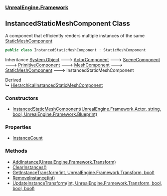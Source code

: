 ### [UnrealEngine.Framework](./UnrealEngine-Framework.md 'UnrealEngine.Framework')
## InstancedStaticMeshComponent Class
A component that efficiently renders multiple instances of the same [StaticMeshComponent](./StaticMeshComponent.md 'UnrealEngine.Framework.StaticMeshComponent')  
```csharp
public class InstancedStaticMeshComponent : StaticMeshComponent
```
Inheritance [System.Object](https://docs.microsoft.com/en-us/dotnet/api/System.Object 'System.Object') &#129106; [ActorComponent](./ActorComponent.md 'UnrealEngine.Framework.ActorComponent') &#129106; [SceneComponent](./SceneComponent.md 'UnrealEngine.Framework.SceneComponent') &#129106; [PrimitiveComponent](./PrimitiveComponent.md 'UnrealEngine.Framework.PrimitiveComponent') &#129106; [MeshComponent](./MeshComponent.md 'UnrealEngine.Framework.MeshComponent') &#129106; [StaticMeshComponent](./StaticMeshComponent.md 'UnrealEngine.Framework.StaticMeshComponent') &#129106; InstancedStaticMeshComponent  

Derived  
&#8627; [HierarchicalInstancedStaticMeshComponent](./HierarchicalInstancedStaticMeshComponent.md 'UnrealEngine.Framework.HierarchicalInstancedStaticMeshComponent')  
### Constructors
- [InstancedStaticMeshComponent(UnrealEngine.Framework.Actor, string, bool, UnrealEngine.Framework.Blueprint)](./InstancedStaticMeshComponent-InstancedStaticMeshComponent(Actor_string_bool_Blueprint).md 'UnrealEngine.Framework.InstancedStaticMeshComponent.InstancedStaticMeshComponent(UnrealEngine.Framework.Actor, string, bool, UnrealEngine.Framework.Blueprint)')
### Properties
- [InstanceCount](./InstancedStaticMeshComponent-InstanceCount.md 'UnrealEngine.Framework.InstancedStaticMeshComponent.InstanceCount')
### Methods
- [AddInstance(UnrealEngine.Framework.Transform)](./InstancedStaticMeshComponent-AddInstance(Transform).md 'UnrealEngine.Framework.InstancedStaticMeshComponent.AddInstance(UnrealEngine.Framework.Transform)')
- [ClearInstances()](./InstancedStaticMeshComponent-ClearInstances().md 'UnrealEngine.Framework.InstancedStaticMeshComponent.ClearInstances()')
- [GetInstanceTransform(int, UnrealEngine.Framework.Transform, bool)](./InstancedStaticMeshComponent-GetInstanceTransform(int_Transform_bool).md 'UnrealEngine.Framework.InstancedStaticMeshComponent.GetInstanceTransform(int, UnrealEngine.Framework.Transform, bool)')
- [RemoveInstance(int)](./InstancedStaticMeshComponent-RemoveInstance(int).md 'UnrealEngine.Framework.InstancedStaticMeshComponent.RemoveInstance(int)')
- [UpdateInstanceTransform(int, UnrealEngine.Framework.Transform, bool, bool, bool)](./InstancedStaticMeshComponent-UpdateInstanceTransform(int_Transform_bool_bool_bool).md 'UnrealEngine.Framework.InstancedStaticMeshComponent.UpdateInstanceTransform(int, UnrealEngine.Framework.Transform, bool, bool, bool)')
